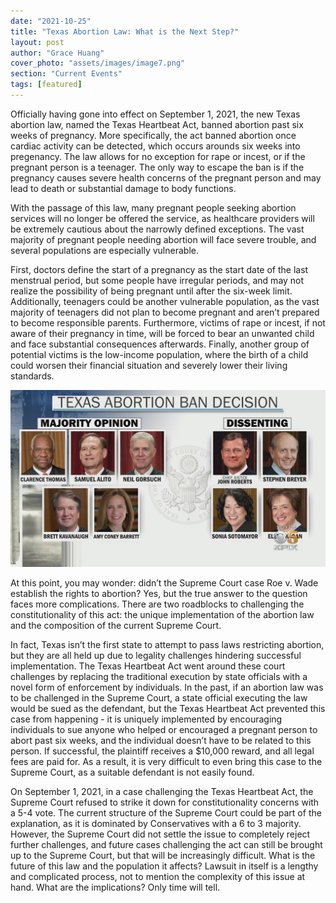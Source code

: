 ```yaml
---
date: "2021-10-25"
title: "Texas Abortion Law: What is the Next Step?"
layout: post
author: "Grace Huang"
cover_photo: "assets/images/image7.png"
section: "Current Events"
tags: [featured]
---
```


Officially having gone into effect on September 1, 2021, the new Texas abortion law, named the Texas Heartbeat Act, banned abortion past six weeks of pregnancy. More specifically, the act banned abortion once cardiac activity can be detected, which occurs arounds six weeks into pregenancy. The law allows for no exception for rape or incest, or if the pregnant person is a teenager. The only way to escape the ban is if the pregnancy causes severe health concerns of the pregnant person and may lead to death or substantial damage to body functions.

With the passage of this law, many pregnant people seeking abortion services will no longer be offered the service, as healthcare providers will be extremely cautious about the narrowly defined exceptions. The vast majority of pregnant people needing abortion will face severe trouble, and several populations are especially vulnerable.

First, doctors define the start of a pregnancy as the start date of the last menstrual period, but some people have irregular periods, and may not realize the possibility of being pregnant until after the six-week limit. Additionally, teenagers could be another vulnerable population, as the vast majority of teenagers did not plan to become pregnant and aren’t prepared to become responsible parents. Furthermore, victims of rape or incest, if not aware of their pregnancy in time, will be forced to bear an unwanted child and face substantial consequences afterwards. Finally, another group of potential victims is the low-income population, where the birth of a child could worsen their financial situation and severely lower their living standards.

![bandecision](/assets/images/image5.png)

At this point, you may wonder: didn’t the Supreme Court case Roe v. Wade establish the rights to abortion? Yes, but the true answer to the question faces more complications. There are two roadblocks to challenging the constitutionality of this act: the unique implementation of the abortion law and the composition of the current Supreme Court.

In fact, Texas isn’t the first state to attempt to pass laws restricting abortion, but they are all held up due to legality challenges hindering successful implementation. The Texas Heartbeat Act went around these court challenges by replacing the traditional execution by state officials with a novel form of enforcement by individuals. In the past, if an abortion law was to be challenged in the Supreme Court, a state official executing the law would be sued as the defendant, but the Texas Heartbeat Act prevented this case from happening - it is uniquely implemented by encouraging individuals to sue anyone who helped or encouraged a pregnant person to abort past six weeks, and the individual doesn’t have to be related to this person. If successful, the plaintiff receives a $10,000 reward, and all legal fees are paid for. As a result, it is very difficult to even bring this case to the Supreme Court, as a suitable defendant is not easily found.

On September 1, 2021, in a case challenging the Texas Heartbeat Act, the Supreme Court refused to strike it down for constitutionality concerns with a 5-4 vote. The current structure of the Supreme Court could be part of the explanation, as it is dominated by Conservatives with a 6 to 3 majority. However, the Supreme Court did not settle the issue to completely reject further challenges, and future cases challenging the act can still be brought up to the Supreme Court, but that will be increasingly difficult. What is the future of this law and the population it affects? Lawsuit in itself is a lengthy and complicated process, not to mention the complexity of this issue at hand. What are the implications? Only time will tell.
